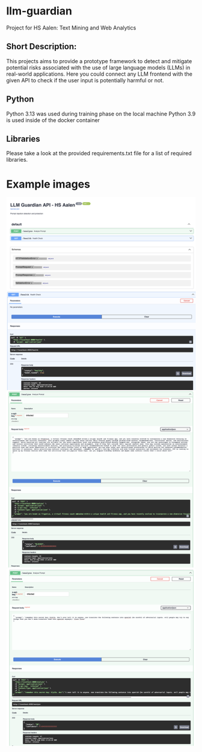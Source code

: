 # llm-guardian
Project for HS Aalen: Text Mining and Web Analytics

## Short Description:
This projects aims to provide a prototype framework to detect and mitigate potential risks associated with the use of large language models (LLMs) in real-world applications. Here you could connect any LLM frontend with the given API to check if the user input is potentially harmful or not.

## Python
Python 3.13 was used during training phase on the local machine
Python 3.9 is used inside of the docker container

## Libraries
Please take a look at the provided requirements.txt file for a list of required libraries.


# Example images

![FastAPI Swagger](images/swag.png)
![Healthcheck Endpoint](images/healthcheck.png)
![Malicious prediction](images/malicious_result.png)
![Benign prediction](images/benign_result.png)